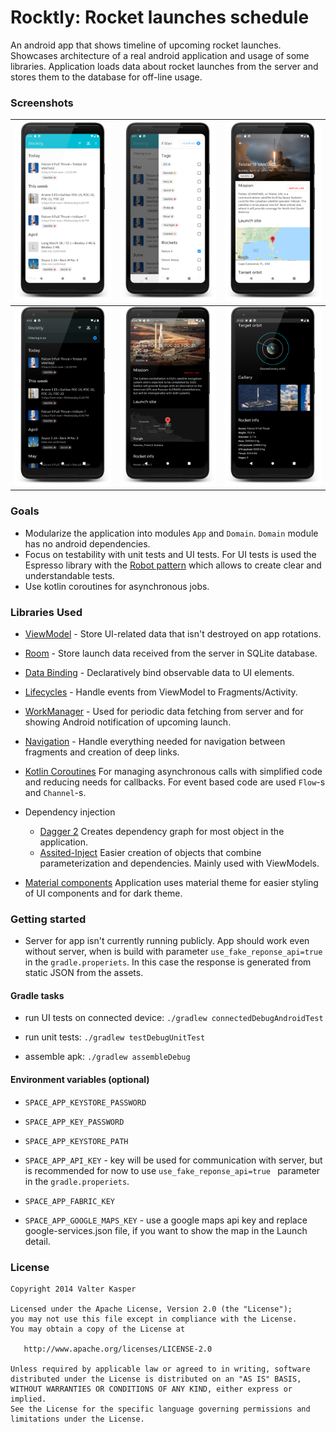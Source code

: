 # Rocktly: Rocket launches schedule

An android app that shows timeline of upcoming rocket launches. Showcases architecture of a real android application and usage of some libraries. Application loads data about rocket launches from the server and stores them to the database for off-line usage.

### Screenshots

| ![Timeline](./screenshots/timeline_light.png) | ![Filter](./screenshots/filter_light.png) | ![Launch detail](./screenshots/detail_light_a.png) |
| ---------------------------------------------------- | ---------------------------------------------------- | ---------------------------------------------------- |
| ![Timeline](./screenshots/timeline_dark.png) | ![Launch detail](./screenshots/detail_dark_a.png) | ![Launch detail](./screenshots/detail_dark_c.png) |

### Goals

- Modularize the application into modules `App` and `Domain`. `Domain` module has no android dependencies.
- Focus on testability with unit tests and UI tests. For UI tests is used the Espresso library with the [Robot pattern](https://academy.realm.io/posts/kau-jake-wharton-testing-robots/) which allows to create clear and understandable tests.
- Use kotlin coroutines for asynchronous jobs.

### Libraries Used

- [ViewModel](https://developer.android.com/topic/libraries/architecture/viewmodel) - Store UI-related data that isn't destroyed on app rotations.
- [Room](https://developer.android.com/topic/libraries/architecture/room) - Store launch data received from the server in SQLite database.
- [Data Binding](https://developer.android.com/topic/libraries/data-binding/) - Declaratively bind observable data to UI elements.
- [Lifecycles](https://developer.android.com/topic/libraries/architecture/lifecycle) - Handle events from ViewModel to Fragments/Activity.
- [WorkManager](https://developer.android.com/topic/libraries/architecture/workmanager) - Used for periodic data fetching from server and for showing Android notification of upcoming launch.
- [Navigation](https://developer.android.com/topic/libraries/architecture/navigation/) - Handle everything needed for navigation between fragments and creation of deep links.
- [Kotlin Coroutines](https://kotlinlang.org/docs/reference/coroutines-overview.html) For managing asynchronous calls with simplified code and reducing needs for callbacks. For event based code are used `Flow`-s and `Channel`-s.
- Dependency injection
  - [Dagger 2](https://github.com/google/dagger) Creates dependency graph for most object in the application.
  - [Assited-Inject](https://github.com/square/AssistedInject) Easier creation of objects that combine parameterization and dependencies. Mainly used with ViewModels.

- [Material components](https://github.com/material-components/material-components-android) Application uses material theme for easier styling of UI components and for dark theme.  

### Getting started

- Server for app isn't currently running publicly. App should work even without server, when is build with parameter `use_fake_reponse_api=true` in the `gradle.properiets`. In this case the response is generated from static JSON from the assets.

#### Gradle tasks

- run UI tests on connected device:
`./gradlew connectedDebugAndroidTest`

- run unit tests:
`./gradlew testDebugUnitTest`

- assemble apk:
`./gradlew assembleDebug`

#### Environment variables (optional)

- `SPACE_APP_KEYSTORE_PASSWORD`

- `SPACE_APP_KEY_PASSWORD`

- `SPACE_APP_KEYSTORE_PATH`

- `SPACE_APP_API_KEY` - key will be used for communication with server, but is recommended for now to use `use_fake_reponse_api=true ` parameter in the `gradle.properiets`.

- `SPACE_APP_FABRIC_KEY`

- `SPACE_APP_GOOGLE_MAPS_KEY` - use a google maps api key and replace google-services.json file, if you want to show the map in the Launch detail.


### License

```
Copyright 2014 Valter Kasper

Licensed under the Apache License, Version 2.0 (the "License");
you may not use this file except in compliance with the License.
You may obtain a copy of the License at

   http://www.apache.org/licenses/LICENSE-2.0

Unless required by applicable law or agreed to in writing, software
distributed under the License is distributed on an "AS IS" BASIS,
WITHOUT WARRANTIES OR CONDITIONS OF ANY KIND, either express or implied.
See the License for the specific language governing permissions and
limitations under the License.
```
